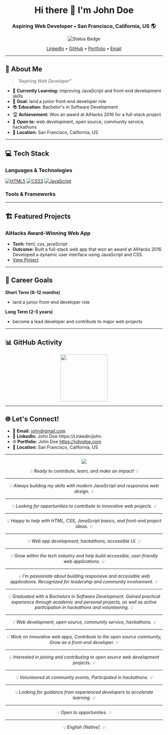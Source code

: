 <h1 align="center">Hi there 👋 I'm John Doe</h1>
<h3 align="center">Aspiring Web Developer • San Francisco, California, US 🌎</h3>

<p align="center">
  <img src="https://img.shields.io/badge/Status-Learning%20%26%20Growing-brightgreen?style=for-the-badge&logo=github" alt="Status Badge" />
</p>

<p align="center">
  <a href="https://Linkedin/john">LinkedIn</a> •
  <a href="https://Github/john">GitHub</a> •
  <a href="https://johndoe.com">Portfolio</a> •
  <a href="mailto:john@gmail.com">Email</a>
</p>

---

## 🚀 About Me
> *"Aspiring Web Developer"*


- 🌱 **Currently Learning:** improving JavaScript and front-end development skills
- 🎯 **Goal:** land a junior front-end developer role
- 📚 **Education:** Bachelor's in Software Development
- 🏆 **Achievement:** Won an award at AIHacks 2016 for a full-stack project
- 🤝 **Open to:** web development, open source, community service, hackathons
- 📍 **Location:** San Francisco, California, US

---

## 💻 Tech Stack

### Languages & Technologies
[![HTML5](https://img.shields.io/badge/HTML5-E34F26.svg?style=flat-square&logo=html5)](https://html.com/)
[![CSS3](https://img.shields.io/badge/CSS3-1572B6.svg?style=flat-square&logo=css3)](https://www.w3.org/Style/CSS/)
[![JavaScript](https://img.shields.io/badge/JavaScript-F7DF1E.svg?style=flat-square&logo=javascript)](https://www.javascript.com/)

### Tools & Frameworks

---

## 🏗️ Featured Projects

### AIHacks Award-Winning Web App
- **Tech:** html, css, javaScript
- **Outcome:** Built a full-stack web app that won an award at AIHacks 2016. Developed a dynamic user interface using JavaScript and CSS.
- [View Project](https://project.com/)

---

## 🎯 Career Goals

**Short Term (6-12 months)**
- land a junior front-end developer role

**Long Term (2-5 years)**
- become a lead developer and contribute to major web projects

---

## 📊 GitHub Activity

<p align="center">
  <img src="https://github-readme-stats.vercel.app/api/top-langs/?username=john&layout=compact&theme=tokyonight" height="150" />
</p>

---

## 🌐 Let's Connect!
- 📧 **Email:** john@gmail.com
- 💼 **LinkedIn:** John Doe https://Linkedin/john
- 🌐 **Portfolio:** John Doe https://johndoe.com
- 📍 **Location:** San Francisco, California, US

---

<p align="center">
  <img src="https://img.shields.io/badge/Always%20Learning-Always%20Growing-blue?style=for-the-badge" />
</p>

<p align="center"><i>💡 Ready to contribute, learn, and make an impact! 💡</i></p>

---

<p align="center"><i>💡 Always building my skills with modern JavaScript and responsive web design. 💡</i></p>

---

<p align="center"><i>💡 Looking for opportunities to contribute to innovative web projects. 💡</i></p>

---

<p align="center"><i>💡 Happy to help with HTML, CSS, JavaScript basics, and front-end project ideas. 💡</i></p>

---

<p align="center"><i>💡 Web app development, hackathons, accessible UI. 💡</i></p>

---

<p align="center"><i>💡 Grow within the tech industry and help build accessible, user-friendly web applications. 💡</i></p>

---

<p align="center"><i>💡 I’m passionate about building responsive and accessible web applications. Recognized for leadership and community involvement. 💡</i></p>

---

<p align="center"><i>💡 Graduated with a Bachelors in Software Development. Gained practical experience through academic and personal projects, as well as active participation in hackathons and volunteering. 💡</i></p>

---

<p align="center"><i>💡 Web development, open source, community service, hackathons. 💡</i></p>

---

<p align="center"><i>💡 Work on innovative web apps, Contribute to the open source community, Grow as a front-end developer. 💡</i></p>

---

<p align="center"><i>💡 Interested in joining and contributing to open source web development projects. 💡</i></p>

---

<p align="center"><i>💡 Volunteered at community events, Participated in hackathons. 💡</i></p>

---

<p align="center"><i>💡 Looking for guidance from experienced developers to accelerate learning. 💡</i></p>

---

<p align="center"><i>💡 Open to opportunities. 💡</i></p>

---

<p align="center"><i>💡 English (Native). 💡</i></p>
